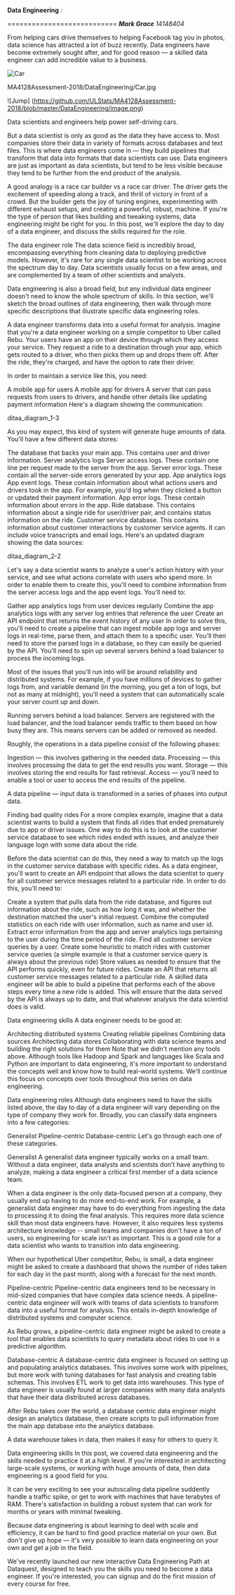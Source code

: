 __Data Engineering__ :

===========================
***Mark Grace**    14148404*

From helping cars drive themselves to helping Facebook tag you in photos, data science has attracted a lot of buzz recently. Data engineers have become extremely sought after, and for good reason — a skilled data engineer can add incredible value to a business.


![Car](https://raw.githubusercontent.com/ULStats/MA4128Assessment-2018/master/DataEngineering/Car.jpg)

MA4128Assessment-2018/DataEngineering/Car.jpg

![Jump] (https://github.com/ULStats/MA4128Assessment-2018/blob/master/DataEngineering/image.png)

Data scientists and engineers help power self-driving cars.

But a data scientist is only as good as the data they have access to. Most companies store their data in variety of formats across databases and text files. This is where data engineers come in — they build pipelines that transform that data into formats that data scientists can use. Data engineers are just as important as data scientists, but tend to be less visible because they tend to be further from the end product of the analysis.

A good analogy is a race car builder vs a race car driver. The driver gets the excitement of speeding along a track, and thrill of victory in front of a crowd. But the builder gets the joy of tuning engines, experimenting with different exhaust setups, and creating a powerful, robust, machine. If you're the type of person that likes building and tweaking systems, data engineering might be right for you. In this post, we'll explore the day to day of a data engineer, and discuss the skills required for the role.

The data engineer role
The data science field is incredibly broad, encompassing everything from cleaning data to deploying predictive models. However, it's rare for any single data scientist to be working across the spectrum day to day. Data scientists usually focus on a few areas, and are complemented by a team of other scientists and analysts.

Data engineering is also a broad field, but any individual data engineer doesn't need to know the whole spectrum of skills. In this section, we'll sketch the broad outlines of data engineering, then walk through more specific descriptions that illustrate specific data engineering roles.

A data engineer transforms data into a useful format for analysis. Imagine that you're a data engineer working on a simple competitor to Uber called Rebu. Your users have an app on their device through which they access your service. They request a ride to a destination through your app, which gets routed to a driver, who then picks them up and drops them off. After the ride, they're charged, and have the option to rate their driver.

In order to maintain a service like this, you need:

A mobile app for users
A mobile app for drivers
A server that can pass requests from users to drivers, and handle other details like updating payment information
Here's a diagram showing the communication:

ditaa_diagram_1-3

As you may expect, this kind of system will generate huge amounts of data. You'll have a few different data stores:

The database that backs your main app. This contains user and driver information.
Server analytics logs
Server access logs. These contain one line per request made to the server from the app.
Server error logs. These contain all the server-side errors generated by your app.
App analytics logs
App event logs. These contain information about what actions users and drivers took in the app. For example, you'd log when they clicked a button or updated their payment information.
App error logs. These contain information about errors in the app.
Ride database. This contains information about a single ride for user/driver pair, and contains status information on the ride.
Customer service database. This contains information about customer interactions by customer service agents. It can include voice transcripts and email logs.
Here's an updated diagram showing the data sources:

ditaa_diagram_2-2

Let's say a data scientist wants to analyze a user's action history with your service, and see what actions correlate with users who spend more. In order to enable them to create this, you'll need to combine information from the server access logs and the app event logs. You'll need to:

Gather app analytics logs from user devices regularly
Combine the app analytics logs with any server log entries that reference the user
Create an API endpoint that returns the event history of any user
In order to solve this, you'll need to create a pipeline that can ingest mobile app logs and server logs in real-time, parse them, and attach them to a specific user. You'll then need to store the parsed logs in a database, so they can easily be queried by the API. You'll need to spin up several servers behind a load balancer to process the incoming logs.

Most of the issues that you'll run into will be around reliability and distributed systems. For example, if you have millions of devices to gather logs from, and variable demand (in the morning, you get a ton of logs, but not as many at midnight), you'll need a system that can automatically scale your server count up and down.


Running servers behind a load balancer. Servers are registered with the load balancer, and the load balancer sends traffic to them based on how busy they are. This means servers can be added or removed as needed.

Roughly, the operations in a data pipeline consist of the following phases:

Ingestion — this involves gathering in the needed data.
Processing — this involves processing the data to get the end results you want.
Storage — this involves storing the end results for fast retrieval.
Access — you'll need to enable a tool or user to access the end results of the pipeline.

A data pipeline — input data is transformed in a series of phases into output data.

Finding bad quality rides
For a more complex example, imagine that a data scientist wants to build a system that finds all rides that ended prematurely due to app or driver issues. One way to do this is to look at the customer service database to see which rides ended with issues, and analyze their language logn with some data about the ride.

Before the data scientist can do this, they need a way to match up the logs in the customer service database with specific rides. As a data engineer, you'll want to create an API endpoint that allows the data scientist to query for all customer service messages related to a particular ride. In order to do this, you'll need to:

Create a system that pulls data from the ride database, and figures out information about the ride, such as how long it was, and whether the destination matched the user's initial request.
Combine the computed statistics on each ride with user information, such as name and user id.
Extract error information from the app and server analytics logs pertaining to the user during the time period of the ride.
Find all customer service queries by a user.
Create some heuristic to match rides with customer service queries (a simple example is that a customer service query is always about the previous ride)
Store values as needed to ensure that the API performs quickly, even for future rides.
Create an API that returns all customer service messages related to a particular ride.
A skilled data engineer will be able to build a pipeline that performs each of the above steps every time a new ride is added. This will ensure that the data served by the API is always up to date, and that whatever analysis the data scientist does is valid.

Data engineering skills
A data engineer needs to be good at:

Architecting distributed systems
Creating reliable pipelines
Combining data sources
Architecting data stores
Collaborating with data science teams and building the right solutions for them
Note that we didn't mention any tools above. Although tools like Hadoop and Spark and languages like Scala and Python are important to data engineering, it's more important to understand the concepts well and know how to build real-world systems. We'll continue this focus on concepts over tools throughout this series on data engineering.

Data engineering roles
Although data engineers need to have the skills listed above, the day to day of a data engineer will vary depending on the type of company they work for. Broadly, you can classify data engineers into a few categories:

Generalist
Pipeline-centric
Database-centric
Let's go through each one of these categories.

Generalist
A generalist data engineer typically works on a small team. Without a data engineer, data analysts and scientsts don't have anything to analyze, making a data engineer a critical first member of a data science team.

When a data engineer is the only data-focused person at a company, they usually end up having to do more end-to-end work. For example, a generalist data engineer may have to do everything from ingesting the data to processing it to doing the final analysis. This requires more data science skill than most data engineers have. However, it also requires less systems architecture knowledge -- small teams and companies don't have a ton of users, so engineering for scale isn't as important. This is a good role for a data scientist who wants to transition into data engineering.

When our hypothetical Uber competitor, Rebu, is small, a data engineer might be asked to create a dashboard that shows the number of rides taken for each day in the past month, along with a forecast for the next month.

Pipeline-centric
Pipeline-centric data engineers tend to be necessary in mid-sized companies that have complex data science needs. A pipeline-centric data engineer will work with teams of data scientists to transform data into a useful format for analysis. This entails in-depth knowledge of distributed systems and computer science.

As Rebu grows, a pipeline-centric data engineer might be asked to create a tool that enables data scientists to query metadata about rides to use in a predictive algorithm.

Database-centric
A database-centric data engineer is focused on setting up and populating analytics databases. This involves some work with pipelines, but more work with tuning databases for fast analysis and creating table schemas. This involves ETL work to get data into warehouses. This type of data engineer is usually found at larger companies with many data analysts that have their data distributed across databases.

After Rebu takes over the world, a database centric data engineer might design an analytics database, then create scripts to pull information from the main app database into the analytics database.


A data warehouse takes in data, then makes it easy for others to query it.

Data engineering skills
In this post, we covered data engineering and the skills needed to practice it at a high level. If you're interested in architecting large-scale systems, or working with huge amounts of data, then data engineering is a good field for you.

It can be very exciting to see your autoscaling data pipeline suddently handle a traffic spike, or get to work with machines that have terabytes of RAM. There's satisfaction in building a robust system that can work for months or years with minimal tweaking.

Because data engineering is about learning to deal with scale and efficiency, it can be hard to find good practice material on your own. But don't give up hope — it's very possible to learn data engineering on your own and get a job in the field.

We've recently launched our new interactive Data Engineering Path at Dataquest, designed to teach you the skills you need to become a data engineer. If you're interested, you can signup and do the first mission of every course for free.
